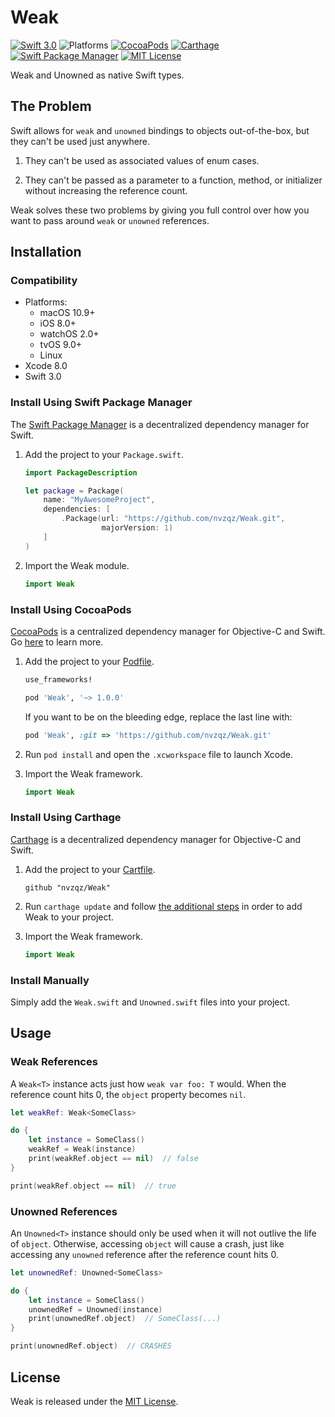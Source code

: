 # Weak

[![Swift 3.0](https://img.shields.io/badge/swift-3.0-orange.svg)](https://developer.apple.com/swift/)
![Platforms](https://img.shields.io/badge/platform-ios%20%7C%20macos%20%7C%20watchos%20%7C%20tvos%20%7C%20linux-lightgrey.svg)
[![CocoaPods](https://img.shields.io/cocoapods/v/Weak.svg)](https://cocoapods.org/pods/Weak)
[![Carthage](https://img.shields.io/badge/Carthage-compatible-4BC51D.svg?style=flat)](https://github.com/Carthage/Carthage)
[![Swift Package Manager](https://img.shields.io/badge/SPM-compatible-orange.svg)](https://swift.org/package-manager/)
[![MIT License](https://img.shields.io/badge/license-MIT-000000.svg)](https://opensource.org/licenses/MIT)

Weak and Unowned as native Swift types.

## The Problem

Swift allows for `weak` and `unowned` bindings to objects out-of-the-box, but they can't be used just anywhere.

1. They can't be used as associated values of enum cases.

2. They can't be passed as a parameter to a function, method, or initializer without increasing the reference count.

Weak solves these two problems by giving you full control over how you want to pass around `weak` or `unowned`
references.

## Installation

### Compatibility

- Platforms:
    - macOS 10.9+
    - iOS 8.0+
    - watchOS 2.0+
    - tvOS 9.0+
    - Linux
- Xcode 8.0
- Swift 3.0

### Install Using Swift Package Manager
The [Swift Package Manager](https://swift.org/package-manager/) is a
decentralized dependency manager for Swift.

1. Add the project to your `Package.swift`.

    ```swift
    import PackageDescription

    let package = Package(
        name: "MyAwesomeProject",
        dependencies: [
            .Package(url: "https://github.com/nvzqz/Weak.git",
                     majorVersion: 1)
        ]
    )
    ```

2. Import the Weak module.

    ```swift
    import Weak
    ```

### Install Using CocoaPods
[CocoaPods](https://cocoapods.org/) is a centralized dependency manager for
Objective-C and Swift. Go [here](https://guides.cocoapods.org/using/index.html)
to learn more.

1. Add the project to your [Podfile](https://guides.cocoapods.org/using/the-podfile.html).

    ```ruby
    use_frameworks!

    pod 'Weak', '~> 1.0.0'
    ```

    If you want to be on the bleeding edge, replace the last line with:

    ```ruby
    pod 'Weak', :git => 'https://github.com/nvzqz/Weak.git'
    ```

2. Run `pod install` and open the `.xcworkspace` file to launch Xcode.

3. Import the Weak framework.

    ```swift
    import Weak
    ```

### Install Using Carthage
[Carthage](https://github.com/Carthage/Carthage) is a decentralized dependency
manager for Objective-C and Swift.

1. Add the project to your [Cartfile](https://github.com/Carthage/Carthage/blob/master/Documentation/Artifacts.md#cartfile).

    ```
    github "nvzqz/Weak"
    ```

2. Run `carthage update` and follow [the additional steps](https://github.com/Carthage/Carthage#getting-started)
   in order to add Weak to your project.

3. Import the Weak framework.

    ```swift
    import Weak
    ```

### Install Manually

Simply add the `Weak.swift` and `Unowned.swift` files into your project.

## Usage

### Weak References

A `Weak<T>` instance acts just how `weak var foo: T` would. When the reference count hits 0, the `object` property
becomes `nil`.

```swift
let weakRef: Weak<SomeClass>

do {
    let instance = SomeClass()
    weakRef = Weak(instance)
    print(weakRef.object == nil)  // false
}

print(weakRef.object == nil)  // true
```

### Unowned References

An `Unowned<T>` instance should only be used when it will not outlive the life of `object`. Otherwise, accessing
`object` will cause a crash, just like accessing any `unowned` reference after the reference count hits 0.

```swift
let unownedRef: Unowned<SomeClass>

do {
    let instance = SomeClass()
    unownedRef = Unowned(instance)
    print(unownedRef.object)  // SomeClass(...)
}

print(unownedRef.object)  // CRASHES
```

## License

Weak is released under the [MIT License](https://opensource.org/licenses/MIT).
